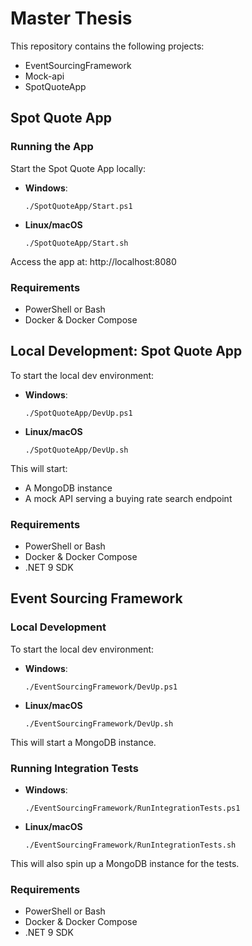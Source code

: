 # Master Thesis

This repository contains the following projects:

- EventSourcingFramework
- Mock-api
- SpotQuoteApp

## Spot Quote App

### Running the App
Start the Spot Quote App locally:

- **Windows**:
  ```
  ./SpotQuoteApp/Start.ps1
  ```
- **Linux/macOS**
  ```
  ./SpotQuoteApp/Start.sh
  ```
  
Access the app at: http://localhost:8080

### Requirements 

- PowerShell or Bash
- Docker & Docker Compose

## Local Development: Spot Quote App

To start the local dev environment:

- **Windows**:
  ```
  ./SpotQuoteApp/DevUp.ps1
  ```
- **Linux/macOS**
  ```
  ./SpotQuoteApp/DevUp.sh
  ```

This will start:
- A MongoDB instance
- A mock API serving a buying rate search endpoint

### Requirements
- PowerShell or Bash
- Docker & Docker Compose
- .NET 9 SDK


## Event Sourcing Framework

### Local Development

To start the local dev environment:

- **Windows**:
  ```
  ./EventSourcingFramework/DevUp.ps1
  ```
- **Linux/macOS**
  ```
  ./EventSourcingFramework/DevUp.sh
  ```

This will start a MongoDB instance.

### Running Integration Tests

- **Windows**:
  ```
  ./EventSourcingFramework/RunIntegrationTests.ps1
  ```
- **Linux/macOS**
  ```
  ./EventSourcingFramework/RunIntegrationTests.sh
  ```
  
This will also spin up a MongoDB instance for the tests.


### Requirements
- PowerShell or Bash
- Docker & Docker Compose
- .NET 9 SDK

  
